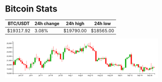 # Bitcoin Stats

BTC/USDT|24h change|24h high|24h low|
|---|---|---|---|
|$19317.92|3.08%|$19790.00|$18565.00|

<img src="./chart.svg">
